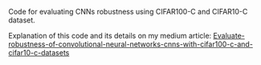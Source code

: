 Code for evaluating CNNs robustness using CIFAR100-C and CIFAR10-C dataset.

Explanation of this code and its details on my medium article: [Evaluate-robustness-of-convolutional-neural-networks-cnns-with-cifar100-c-and-cifar10-c-datasets](https://shaktiwadekar.medium.com/evaluate-robustness-of-convolutional-neural-networks-cnns-with-cifar100-c-and-cifar10-c-datasets-15ab3592f2fa)
